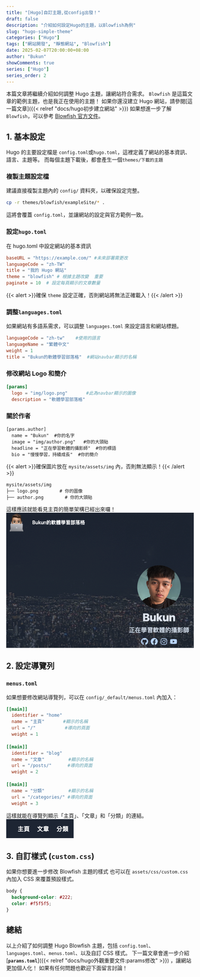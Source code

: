 ```yaml
---
title: "[Hugo]自訂主題,從config出發！"
draft: false
description: "介紹如何設定Hugo的主題，以Blowfish為例"
slug: "hugo-simple-theme"
categories: ["Hugo"]
tags: ["網站開發", "靜態網站", "Blowfish"]
date: 2025-02-07T20:00:00+08:00
author: "Bukun"
showComments: true
series: ["Hugo"]
series_order: 2
---
```


本篇文章將繼續介紹如何調整 Hugo 主題，讓網站符合需求。
`Blowfish` 是這篇文章的範例主題，也是我正在使用的主題！
如果你還沒建立 Hugo 網站，請參閱[這一篇文章]({{< relref "docs/hugo初步建立網站" >}})
如果想進一步了解`Blowfish`，可以參考 [Blowfish 官方文件](https://blowfish.page/)。

## 1. 基本設定

Hugo 的主要設定檔是 `config.toml`或`hugo.toml`，這裡定義了網站的基本資訊、語言、主題等。
而每個主題下載後，都會產生一個`themes/下載的主題`

### **複製主題設定檔**

建議直接複製主題內的 `config/` 資料夾，以確保設定完整。

```bash
cp -r themes/blowfish/exampleSite/* .
```

這將會覆蓋 `config.toml`，並讓網站的設定與官方範例一致。

### 設定`hugo.toml`

在 hugo.toml 中設定網站的基本資訊

```toml
baseURL = "https://example.com/" #未來部署需更改
languageCode = "zh-TW"
title = "我的 Hugo 網站"
theme = "blowfish" # 根據主題改變  重要
paginate = 10  # 設定每頁顯示的文章數量
```

{{< alert >}}確保 `theme` 設定正確，否則網站將無法正確載入！{{< /alert >}}

### 調整`languages.toml`

如果網站有多語系需求，可以調整 `languages.toml` 來設定語言和網站標題。

```toml
languageCode = "zh-tw"    #使用的語言
languageName = "繁體中文"
weight = 1
title = "Bukun的軟體學習部落格"  #網站navbar顯示的名稱
```

### **修改網站 Logo 和簡介**

```toml
[params]
  logo = "img/logo.png"       #此為navbar顯示的圖像
  description = "軟體學習部落格"
```

### **關於作者**

```
[params.author]
  name = "Bukun"  #你的名字
  image = "img/author.png"   #你的大頭貼
  headline = "正在學習軟體的攝影師"  #你的標語
  bio = "慢慢學習，持續成長"  #你的簡介
```

{{< alert >}}確保圖片放在 `mysite/assets/img` 內，否則無法顯示！{{< /alert >}}

```
mysite/assets/img
├── logo.png        # 你的圖像
├── author.png        # 你的大頭貼
```

這樣應該就能看見主頁的簡單架構已經出來囉！
<img src="img/1.png">

## 2. 設定導覽列

### `menus.toml`

如果想要修改網站導覽列，可以在 `config/_default/menus.toml` 內加入：

```toml
[[main]]
  identifier = "home"
  name = "主頁"       #顯示的名稱
  url = "/"           #導向的頁面
  weight = 1

[[main]]
  identifier = "blog"
  name = "文章"         #顯示的名稱
  url = "/posts/"      #導向的頁面
  weight = 2

[[main]]
  name = "分類"         #顯示的名稱
  url = "/categories/" #導向的頁面
  weight = 3
```

這樣就能在導覽列顯示「主頁」、「文章」和「分類」的連結。
<img src="img/2.png">

## 3. 自訂樣式 (`custom.css`)

如果你想要進一步修改 Blowfish 主題的樣式
也可以在 `assets/css/custom.css` 內加入 CSS 來覆蓋預設樣式。

```css
body {
  background-color: #222;
  color: #f5f5f5;
}
```

## 總結

以上介紹了如何調整 Hugo Blowfish 主題，包括 `config.toml`、`languages.toml`、`menus.toml`、以及自訂 CSS 樣式。
下一篇文章會進一步介紹[**`params.toml`**]({{< relref "docs/hugo外觀重要文件:params修改" >}}) ，讓網站更加個人化！
如果有任何問題也歡迎下面留言討論！
